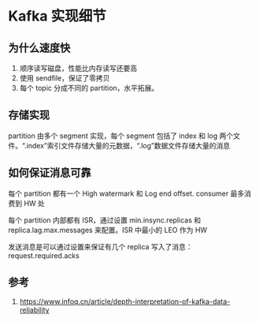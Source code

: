 # Kafka 实现细节

<!--
ID: 6d8946bf-ad37-4b26-8b8d-c3dd8f69b44e
Status: draft
Date: 2020-06-07T22:39:19
Modified: 2020-06-07T22:39:19
wp_id: 1054
-->

## 为什么速度快

1. 顺序读写磁盘，性能比内存读写还要高
2. 使用 sendfile，保证了零拷贝
3. 每个 topic 分成不同的 partition，水平拓展。 

## 存储实现

partition 由多个 segment 实现，每个 segment 包括了 index 和 log 两个文件。“.index”索引文件存储大量的元数据，“.log”数据文件存储大量的消息

## 如何保证消息可靠

每个 partition 都有一个 High watermark 和 Log end offset. consumer 最多消费到 HW 处

每个 partition 内部都有 ISR，通过设置 min.insync.replicas 和 replica.lag.max.messages 来配置。ISR 中最小的 LEO 作为 HW

发送消息是可以通过设置来保证有几个 replica 写入了消息：request.required.acks

## 参考

1. https://www.infoq.cn/article/depth-interpretation-of-kafka-data-reliability